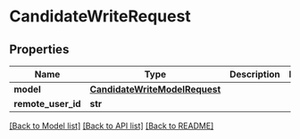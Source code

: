# CandidateWriteRequest


## Properties
Name | Type | Description | Notes
------------ | ------------- | ------------- | -------------
**model** | [**CandidateWriteModelRequest**](CandidateWriteModelRequest.md) |  | 
**remote_user_id** | **str** |  | 

[[Back to Model list]](../README.md#documentation-for-models) [[Back to API list]](../README.md#documentation-for-api-endpoints) [[Back to README]](../README.md)


